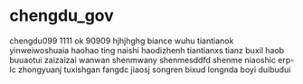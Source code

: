 # chengdu_gov
chengdu099
1111
ok
90909
hjhjhghg
biance
wuhu
tiantianok
yinweiwoshuaia
haohao
ting
naishi
haodizhenh
tiantianxs
tianz
buxil
haob
buuaotui
zaizaizai
wanwan
shenmwany
shenmesddfd
shenme
niaoshic
erp-lc
zhongyuanj
tuxishgan
fangdc
jiaosj
songren
bixud
longnda
boyi
duibudui
